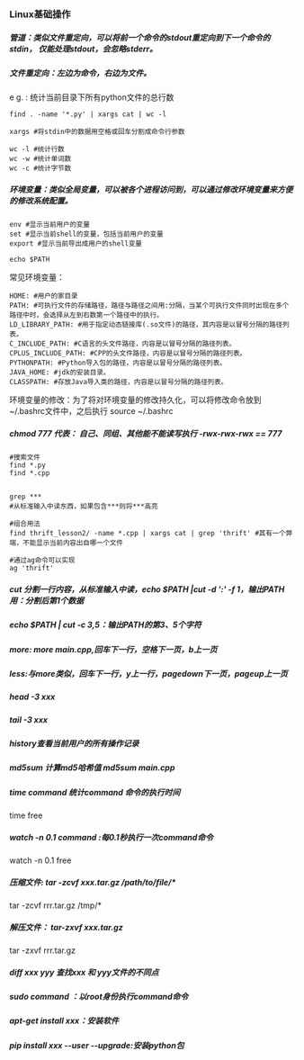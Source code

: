 ### Linux基础操作

##### 管道：类似文件重定向，可以将前一个命令的stdout重定向到下一个命令的stdin， 仅能处理stdout，会忽略stderr。

##### 文件重定向：左边为命令，右边为文件。

e g. : 统计当前目录下所有python文件的总行数

```shell
find . -name '*.py' | xargs cat | wc -l

xargs #将stdin中的数据用空格或回车分割成命令行参数

wc -l #统计行数
wc -w #统计单词数
wc -c #统计字节数
```

##### 环境变量：类似全局变量，可以被各个进程访问到，可以通过修改环境变量来方便的修改系统配置。

```shell
env #显示当前用户的变量
set #显示当前shell的变量，包括当前用户的变量
export #显示当前导出成用户的shell变量

echo $PATH
```

常见环境变量：

```shell
HOME: #用户的家目录
PATH: #可执行文件的存储路径，路径与路径之间用:分隔，当某个可执行文件同时出现在多个路径中时，会选择从左到右数第一个路径中的执行。
LD_LIBRARY_PATH: #用于指定动态链接库(.so文件)的路径，其内容是以冒号分隔的路径列表。
C_INCLUDE_PATH: #C语言的头文件路径，内容是以冒号分隔的路径列表。
CPLUS_INCLUDE_PATH: #CPP的头文件路径，内容是以冒号分隔的路径列表。
PYTHONPATH: #Python导入包的路径，内容是以冒号分隔的路径列表。
JAVA_HOME: #jdk的安装目录。
CLASSPATH: #存放Java导入类的路径，内容是以冒号分隔的路径列表。
```

环境变量的修改：为了将对环境变量的修改持久化，可以将修改命令放到  ~/.bashrc文件中，之后执行 source ~/.bashrc 

##### chmod 777 代表： 自己、同组、其他能不能读写执行 -rwx-rwx-rwx == 777

```shell
#搜索文件
find *.py
find *.cpp


grep ***
#从标准输入中读东西，如果包含***则将***高亮	

#组合用法
find thrift_lesson2/ -name *.cpp | xargs cat | grep 'thrift' #其有一个弊端，不能显示当前内容出自哪一个文件

#通过ag命令可以实现
ag 'thrift'
```

##### cut 分割一行内容，从标准输入中读，echo $PATH |cut -d ':' -f 1，输出PATH用：分割后第1个数据

##### echo $PATH | cut -c 3,5：输出PATH的第3、5个字符

##### more: more main.cpp,回车下一行，空格下一页，b上一页

##### less:与more类似，回车下一行，y上一行，pagedown下一页，pageup上一页

##### head -3 xxx

##### tail -3 xxx

##### history查看当前用户的所有操作记录

##### md5sum 计算md5哈希值 md5sum main.cpp

##### time command 统计command 命令的执行时间

time free

##### watch -n 0.1 command :每0.1秒执行一次command命令

watch -n 0.1 free

##### 压缩文件: tar -zcvf xxx.tar.gz /path/to/file/*

tar -zcvf rrr.tar.gz /tmp/*

##### 解压文件： tar-zxvf xxx.tar.gz 

tar -zxvf rrr.tar.gz

##### diff xxx yyy 查找xxx 和 yyy文件的不同点



##### sudo command ：以root身份执行command命令

##### apt-get install xxx：安装软件

##### pip install xxx --user --upgrade:安装python包



